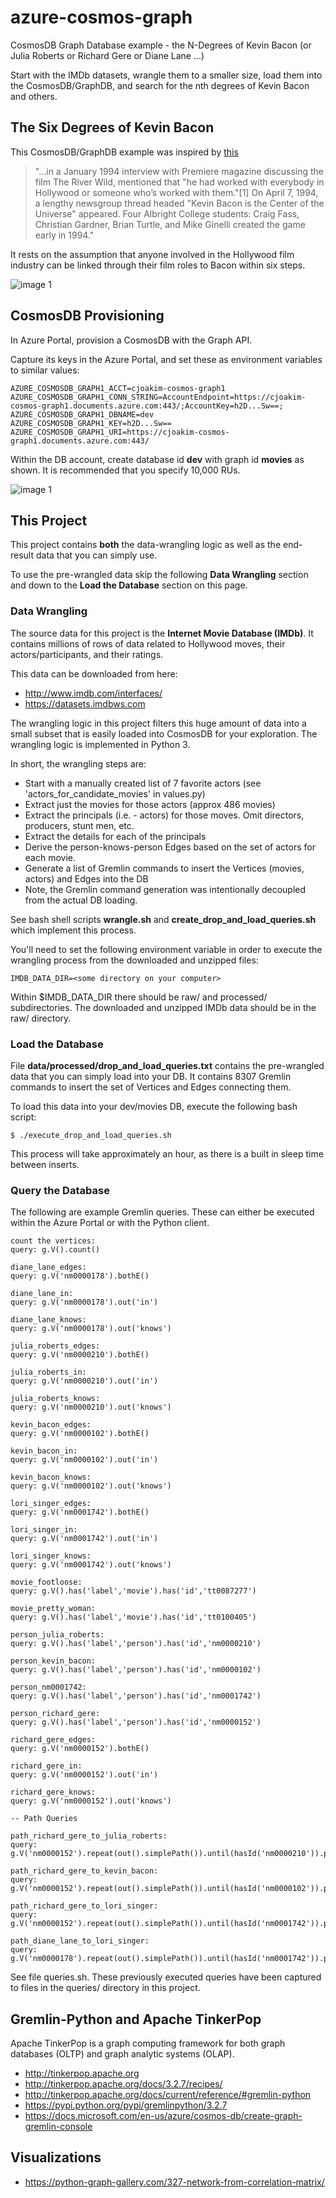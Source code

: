 # azure-cosmos-graph

CosmosDB Graph Database example - the N-Degrees of Kevin Bacon (or Julia Roberts or Richard Gere or Diane Lane ...)

Start with the IMDb datasets, wrangle them to a smaller size, load them into
the CosmosDB/GraphDB, and search for the nth degrees of Kevin Bacon and others.

## The Six Degrees of Kevin Bacon

This CosmosDB/GraphDB example was inspired by [this](https://en.wikipedia.org/wiki/Six_Degrees_of_Kevin_Bacon)

> "...in a January 1994 interview with Premiere magazine discussing the film The River Wild, mentioned that "he had worked
> with everybody in Hollywood or someone who’s worked with them."[1] On April 7, 1994, a lengthy newsgroup thread headed
> "Kevin Bacon is the Center of the Universe" appeared.  Four Albright College students: Craig Fass, Christian Gardner,
> Brian Turtle, and Mike Ginelli created the game early in 1994."

It rests on the assumption that anyone involved in the Hollywood film industry can be linked through their film roles to Bacon within six steps.

![image 1](img/kevin_bacon_and_lori_singer.jpg "")

## CosmosDB Provisioning

In Azure Portal, provision a CosmosDB with the Graph API.

Capture its keys in the Azure Portal, and set these as environment variables to similar values:
```
AZURE_COSMOSDB_GRAPH1_ACCT=cjoakim-cosmos-graph1
AZURE_COSMOSDB_GRAPH1_CONN_STRING=AccountEndpoint=https://cjoakim-cosmos-graph1.documents.azure.com:443/;AccountKey=h2D...Sw==;
AZURE_COSMOSDB_GRAPH1_DBNAME=dev
AZURE_COSMOSDB_GRAPH1_KEY=h2D...Sw==
AZURE_COSMOSDB_GRAPH1_URI=https://cjoakim-cosmos-graph1.documents.azure.com:443/
```

Within the DB account, create database id **dev** with graph id **movies** as shown.
It is recommended that you specify 10,000 RUs.

![image 1](img/create_graph.png "")


## This Project

This project contains **both** the data-wrangling logic as well as the end-result data
that you can simply use.

To use the pre-wrangled data skip the following **Data Wrangling** section and down to the
**Load the Database** section on this page.

### Data Wrangling

The source data for this project is the **Internet Movie Database (IMDb)**.  It contains millions of rows
of data related to Hollywood moves, their actors/participants, and their ratings.

This data can be downloaded from here:
- http://www.imdb.com/interfaces/
- https://datasets.imdbws.com

The wrangling logic in this project filters this huge amount of data into a small subset that
is easily loaded into CosmosDB for your exploration.  The wrangling logic is implemented in Python 3.

In short, the wrangling steps are:
- Start with a manually created list of 7 favorite actors (see 'actors_for_candidate_movies' in values.py)
- Extract just the movies for those actors (approx 486 movies)
- Extract the principals (i.e. - actors) for those moves.  Omit directors, producers, stunt men, etc.
- Extract the details for each of the principals
- Derive the person-knows-person Edges based on the set of actors for each movie.
- Generate a list of Gremlin commands to insert the Vertices (movies, actors) and Edges into the DB
- Note, the Gremlin command generation was intentionally decoupled from the actual DB loading.

See bash shell scripts **wrangle.sh** and **create_drop_and_load_queries.sh** which implement this process.

You'll need to set the following environment variable in order to execute the wrangling process
from the downloaded and unzipped files:
```
IMDB_DATA_DIR=<some directory on your computer>
```

Within $IMDB_DATA_DIR there should be raw/ and processed/ subdirectories.  The downloaded
and unzipped IMDb data should be in the raw/ directory.

### Load the Database

File **data/processed/drop_and_load_queries.txt** contains the pre-wrangled data that
you can simply load into your DB.  It contains 8307 Gremlin commands to insert the
set of Vertices and Edges connecting them.

To load this data into your dev/movies DB, execute the following bash script:
```
$ ./execute_drop_and_load_queries.sh
```

This process will take approximately an hour, as there is a built in sleep time between
inserts.

### Query the Database

The following are example Gremlin queries.  These can either be executed within the Azure Portal
or with the Python client.

```
count the vertices:
query: g.V().count()

diane_lane_edges:
query: g.V('nm0000178').bothE()

diane_lane_in:
query: g.V('nm0000178').out('in')

diane_lane_knows:
query: g.V('nm0000178').out('knows')

julia_roberts_edges:
query: g.V('nm0000210').bothE()

julia_roberts_in:
query: g.V('nm0000210').out('in')

julia_roberts_knows:
query: g.V('nm0000210').out('knows')

kevin_bacon_edges:
query: g.V('nm0000102').bothE()

kevin_bacon_in:
query: g.V('nm0000102').out('in')

kevin_bacon_knows:
query: g.V('nm0000102').out('knows')

lori_singer_edges:
query: g.V('nm0001742').bothE()

lori_singer_in:
query: g.V('nm0001742').out('in')

lori_singer_knows:
query: g.V('nm0001742').out('knows')

movie_footloose:
query: g.V().has('label','movie').has('id','tt0087277')

movie_pretty_woman:
query: g.V().has('label','movie').has('id','tt0100405')

person_julia_roberts:
query: g.V().has('label','person').has('id','nm0000210')

person_kevin_bacon:
query: g.V().has('label','person').has('id','nm0000102')

person_nm0001742:
query: g.V().has('label','person').has('id','nm0001742')

person_richard_gere:
query: g.V().has('label','person').has('id','nm0000152')

richard_gere_edges:
query: g.V('nm0000152').bothE()

richard_gere_in:
query: g.V('nm0000152').out('in')

richard_gere_knows:
query: g.V('nm0000152').out('knows')

-- Path Queries

path_richard_gere_to_julia_roberts:
query: g.V('nm0000152').repeat(out().simplePath()).until(hasId('nm0000210')).path().limit(3)

path_richard_gere_to_kevin_bacon:
query: g.V('nm0000152').repeat(out().simplePath()).until(hasId('nm0000102')).path().limit(3)

path_richard_gere_to_lori_singer:
query: g.V('nm0000152').repeat(out().simplePath()).until(hasId('nm0001742')).path().limit(3)

path_diane_lane_to_lori_singer:
query: g.V('nm0000178').repeat(out().simplePath()).until(hasId('nm0001742')).path().limit(3)

```

See file queries.sh.  These previously executed queries have been captured to files in the
queries/ directory in this project.

## Gremlin-Python and Apache TinkerPop

Apache TinkerPop is a graph computing framework for both graph databases (OLTP)
and graph analytic systems (OLAP).

- http://tinkerpop.apache.org
- http://tinkerpop.apache.org/docs/3.2.7/recipes/
- http://tinkerpop.apache.org/docs/current/reference/#gremlin-python
- https://pypi.python.org/pypi/gremlinpython/3.2.7
- https://docs.microsoft.com/en-us/azure/cosmos-db/create-graph-gremlin-console

## Visualizations

- https://python-graph-gallery.com/327-network-from-correlation-matrix/
